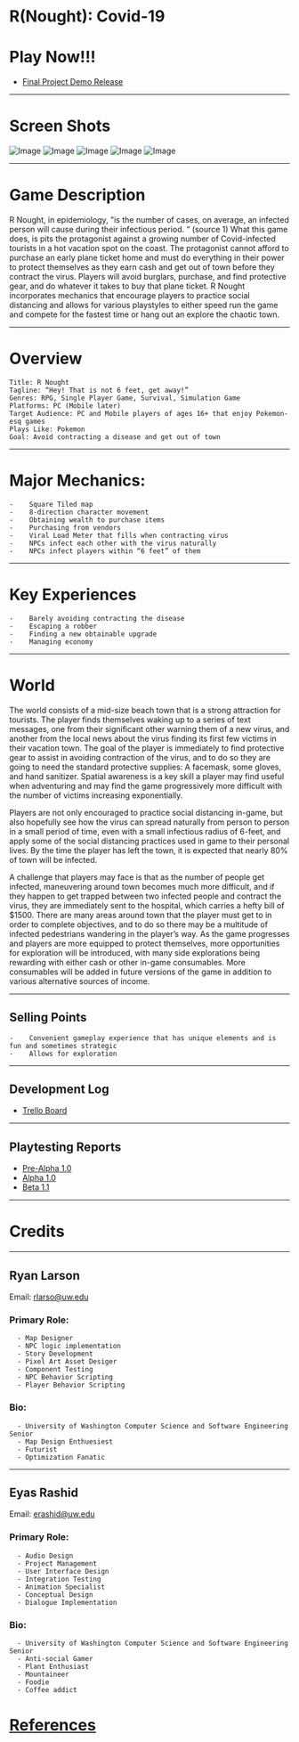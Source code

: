 # R(Nought): Covid-19

# Play Now!!!
- [Final Project Demo Release](https://connect.unity.com/mg/other/r-nought-covid-19-5)
---

# Screen Shots

![Image](ScreenShot1.png)
![Image](ScreenShot2.png)
![Image](ScreenShot3.png)
![Image](MiniMap2_V1.png)
![Image](ScreenShot4.png)


---
# Game Description

R Nought, in epidemiology, "is the number of cases, on average, an infected person will cause during their infectious period. “ (source 1) What this game does, is pits the protagonist against a growing number of Covid-infected tourists in a hot vacation spot on the coast. The protagonist cannot afford to purchase an early plane ticket home and must do everything in their power to protect themselves as they earn cash and get out of town before they contract the virus. Players will avoid burglars, purchase, and find protective gear, and do whatever it takes to buy that plane ticket. R Nought incorporates mechanics that encourage players to practice social distancing and allows for various playstyles to either speed run the game and compete for the fastest time or hang out an explore the chaotic town.

---
# Overview
```
Title: R Nought
Tagline: “Hey! That is not 6 feet, get away!”
Genres: RPG, Single Player Game, Survival, Simulation Game
Platforms: PC (Mobile later)
Target Audience: PC and Mobile players of ages 16+ that enjoy Pokemon-esq games 
Plays Like: Pokemon 
Goal: Avoid contracting a disease and get out of town
```
---
# Major Mechanics:
```
-    Square Tiled map
-    8-direction character movement
-    Obtaining wealth to purchase items
-    Purchasing from vendors
-    Viral Load Meter that fills when contracting virus
-    NPCs infect each other with the virus naturally
-    NPCs infect players within “6 feet” of them
```
---
# Key Experiences
```
-    Barely avoiding contracting the disease
-    Escaping a robber
-    Finding a new obtainable upgrade
-    Managing economy
```
---
# World

The world consists of a mid-size beach town that is a strong attraction for tourists. The player finds themselves waking up to a series of text messages, one from their significant other warning them of a new virus, and another from the local news about the virus finding its first few victims in their vacation town. The goal of the player is immediately to find protective gear to assist in avoiding contraction of the virus, and to do so they are going to need the standard protective supplies: A facemask, some gloves, and hand sanitizer. Spatial awareness is a key skill a player may find useful when adventuring and may find the game progressively more difficult with the number of victims increasing exponentially.

Players are not only encouraged to practice social distancing in-game, but also hopefully see how the virus can spread naturally from person to person in a small period of time, even with a small infectious radius of 6-feet, and apply some of the social distancing practices used in game to their personal lives. By the time the player has left the town, it is expected that nearly 80% of town will be infected.

A challenge that players may face is that as the number of people get infected, maneuvering around town becomes much more difficult, and if they happen to get trapped between two infected people and contract the virus, they are immediately sent to the hospital, which carries a hefty bill of $1500. There are many areas around town that the player must get to in order to complete objectives, and to do so there may be a multitude of infected pedestrians wandering in the player’s way.
As the game progresses and players are more equipped to protect themselves, more opportunities for exploration will be introduced, with many side explorations being rewarding with either cash or other in-game consumables. More consumables will be added in future versions of the game in addition to various alternative sources of income.

---

## Selling Points
```
-    Convenient gameplay experience that has unique elements and is fun and sometimes strategic
-    Allows for exploration
```
---

## Development Log
- [Trello Board](https://trello.com/b/D39SdpL5/covid-19-social-distancing-game)

---

## Playtesting Reports
- [Pre-Alpha 1.0](https://docs.google.com/document/d/1MLVAQEZnybc-_2055p1OwDNgMWn5DrVFeNfZq1FNoV8/edit?usp=sharing)
- [Alpha 1.0](https://docs.google.com/document/d/17yPAsBPo8vqxPDqV0zuc9DZIGrSI1QuGpW2M6wKo2wQ/edit?usp=sharing)
- [Beta 1.1](https://docs.google.com/document/d/1e7CeUiZb6YZPyEawLouyJLGluL5D8E4RzRCWDMvWh_A/edit?usp=sharing)


---

# Credits

---

## Ryan Larson
Email: rlarso@uw.edu

### Primary Role:
```
  - Map Designer 
  - NPC logic implementation
  - Story Development
  - Pixel Art Asset Desiger
  - Component Testing
  - NPC Behavior Scripting
  - Player Behavior Scripting
```

### Bio:
```
  - University of Washington Computer Science and Software Engineering Senior
  - Map Design Enthuesiest
  - Futurist
  - Optimization Fanatic
```
---
## Eyas Rashid
Email: erashid@uw.edu

### Primary Role:
```
  - Audio Design
  - Project Management
  - User Interface Design
  - Integration Testing
  - Animation Specialist
  - Conceptual Design
  - Dialogue Implementation
```

### Bio: 
```
  - University of Washington Computer Science and Software Engineering Senior
  - Anti-social Gamer
  - Plant Enthusiast
  - Mountaineer
  - Foodie
  - Coffee addict
```

# [References](https://docs.google.com/document/d/1bEbulgeJAB6q76m6RpM5PUAB89yf9TFEuJ2qB0s5x6s/edit?usp=sharing)
